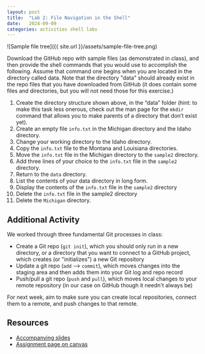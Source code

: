 ```yaml
---
layout: post
title:  "Lab 2: File Navigation in the Shell"
date:   2024-09-09
categories: activities shell labs
---
```


![Sample file tree]({{ site.url }}/assets/sample-file-tree.png)

Download the GitHub repo with sample files (as demonstrated in class), and then provide the shell commands that you would use to accomplish the following. Assume that command one begins when you are located in the directory called data. Note that the directory "data" should already exist in the repo files that you have downloaded from GitHub (it does contain some files and directories, but you will not need those for this exercise.)

1. Create the directory structure shown above, in the “data” folder (hint: to make this task less onerous, check out the man page for the `mkdir` command that allows you to make parents of a directory that don’t exist yet).
2. Create an empty file `info.txt` in the Michigan directory and the Idaho directory.
3. Change your working directory to the Idaho directory.
4. Copy the `info.txt` file to the Montana and Louisiana directories.
5. Move the `info.txt` file in the Michigan directory to the `sample2` directory.
6. Add three lines of your choice to the `info.txt` file in the `sample2` directory.
7. Return to the `data` directory.
8. List the contents of your data directory in long form.
9. Display the contents of the `info.txt` file in the `sample2` directory
10. Delete the `info.txt` file in the sample2 directory
11. Delete the `Michigan` directory.

## Additional Activity

We worked through three fundamental Git processes in class:

* Create a Git repo (`git init`), which you should only run in a new directory, or a directory that you want to connect to a GitHub project, which creates (or "initializes") a new Git repository
* Update a git repo (`add` --> `commit`), which moves changes into the staging area and then adds them into your Git log and repo record
* Push/pull a git repo (`push` and `pull`), which moves local changes to your remote repository (in our case on GitHub though it needn't always be)

For next week, aim to make sure you can create local repositories, connect them to a remote, and push changes to that remote.

## Resources

* [Accompanying slides][slides]
* [Assignment page on canvas][canvas-link]

[slides]: https://docs.google.com/presentation/d/1q-uz12RVq17JtYOtZ1wK7KwaACQhX4ai_tRYo1LYnBU/edit?usp=sharing
[canvas-link]: https://umich.instructure.com/courses/698670/assignments/2472579